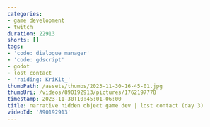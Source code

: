 ```yaml
---
categories:
- game development
- twitch
duration: 22913
shorts: []
tags:
- 'code: dialogue manager'
- 'code: gdscript'
- godot
- lost contact
- 'raiding: KriKit_'
thumbPath: /assets/thumbs/2023-11-30-16-45-01.jpg
thumbUri: /videos/890192913/pictures/1762197778
timestamp: 2023-11-30T10:45:01-06:00
title: narrative hidden object game dev | lost contact (day 3)
videoId: '890192913'
---
```

